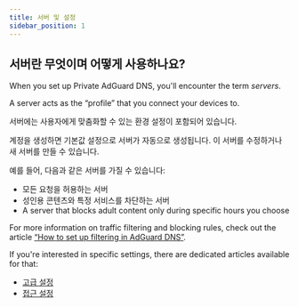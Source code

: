 ```yaml
---
title: 서버 및 설정
sidebar_position: 1
---
```


## 서버란 무엇이며 어떻게 사용하나요?

When you set up Private AdGuard DNS, you'll encounter the term _servers_.

A server acts as the “profile” that you connect your devices to.

서버에는 사용자에게 맞춤화할 수 있는 환경 설정이 포함되어 있습니다.

계정을 생성하면 기본값 설정으로 서버가 자동으로 생성됩니다. 이 서버를 수정하거나 새 서버를 만들 수 있습니다.

예를 들어, 다음과 같은 서버를 가질 수 있습니다:

- 모든 요청을 허용하는 서버
- 성인용 콘텐츠와 특정 서비스를 차단하는 서버
- A server that blocks adult content only during specific hours you choose

For more information on traffic filtering and blocking rules, check out the article [“How to set up filtering in AdGuard DNS”](/private-dns/setting-up-filtering/blocklists.md).

If you're interested in specific settings, there are dedicated articles available for that:

- [고급 설정](/private-dns/server-and-settings/advanced.md)
- [접근 설정](/private-dns/server-and-settings/access.md)
